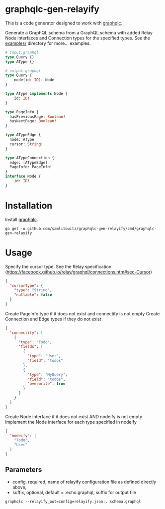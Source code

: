 # graphqlc-gen-relayify

This is a code generator designed to work with [graphqlc](https://github.com/samlitowitz/graphqlc).

Generate a GraphQL schema from a GraphQL schema with added Relay Node interfaces and Connection types for the specified types.
See the [examples/](https://github.com/samlitowitz/graphqlc-gen-relayify/tree/master/examples) directory for more... examples.

```graphql
# input.graphql
type Query {}
type AType {}
```
```graphql
# output.graphql
type Query {
    node(id: ID): Node
}

type AType implements Node {
    id: ID!
}

type PageInfo {
  hasPreviousPage: Boolean!
  hasNextPage: Boolean!
}

type ATypeEdge {
  node: AType
  cursor: String!
}

type ATypeConnection {
  edge: [ATypeEdge]
  PageInfo: PageInfo!
}
interface Node {
    id: ID!
}
```

# Installation
Install [graphqlc](https://github.com/samlitowitz/graphqlc).

`go get -u github.com/samlitowitz/graphqlc-gen-relayify/cmd/graphqlc-gen-relayify`

# Usage
Specify the cursor type.
See the Relay specification (https://facebook.github.io/relay/graphql/connections.htm#sec-Cursor)
```json
{
  "cursorType": {
    "type": "String",
    "nullable": false
  }
}
```

Create PageInfo type if it does not exist and connectify is not empty
Create <TYPE>Connection and <TYPE>Edge types if they do not exist
```json
{
  "connectify": [
    {
      "type": "Todo",
      "fields": [
        {
          "type": "User",
          "field": "todos"
        },
        {
          "type": "MyQuery",
          "field": "todos",
          "overwrite": true
        }
      ]
    }
  ]
}
```

Create Node interface if it does not exist AND nodeify is not empty
Implement the Node interface for each type specified in nodeify
```json
{
  "nodeify": [
    "Todo",
    "User"
  ]
}
```

## Parameters
  * config, required, name of relayify configuration file as defined directly above,
  * suffix, optional, default = .echo.graphql, suffix for output file

`graphqlc --relayify_out=config=relayify.json:. schema.graphql`
  